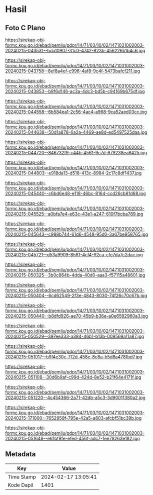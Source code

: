 # Hasil

## Foto C Plano

https://sirekap-obj-formc.kpu.go.id/ebad/pemilu/pdpr/14/71/03/10/02/1471031002003-20240215-043531--bda10907-31c0-4742-823b-456226b1b4c6.jpg

https://sirekap-obj-formc.kpu.go.id/ebad/pemilu/pdpr/14/71/03/10/02/1471031002003-20240215-043758--8ef8a4ef-c996-4af8-9c4f-5473bafcf211.jpg

https://sirekap-obj-formc.kpu.go.id/ebad/pemilu/pdpr/14/71/03/10/02/1471031002003-20240215-043853--b8f6d146-ac3a-4dc3-bd5b-c94169b675df.jpg

https://sirekap-obj-formc.kpu.go.id/ebad/pemilu/pdpr/14/71/03/10/02/1471031002003-20240215-044558--6b584ea1-2c56-4ac4-a968-9ca52aed03cc.jpg

https://sirekap-obj-formc.kpu.go.id/ebad/pemilu/pdpr/14/71/03/10/02/1471031002003-20240215-044638--50d1a878-6a2a-4469-ae8d-ed5497525daa.jpg

https://sirekap-obj-formc.kpu.go.id/ebad/pemilu/pdpr/14/71/03/10/02/1471031002003-20240215-044720--846732f9-c44b-4561-9c7d-679238ea8425.jpg

https://sirekap-obj-formc.kpu.go.id/ebad/pemilu/pdpr/14/71/03/10/02/1471031002003-20240215-044803--e918da13-d518-413c-8984-2c17c8df1437.jpg

https://sirekap-obj-formc.kpu.go.id/ebad/pemilu/pdpr/14/71/03/10/02/1471031002003-20240215-045440--c6bd6e48-e118-46bc-8164-ccd26cb81d68.jpg

https://sirekap-obj-formc.kpu.go.id/ebad/pemilu/pdpr/14/71/03/10/02/1471031002003-20240215-045525--a0bfa7e4-e63c-43e1-a247-610f7bcba789.jpg

https://sirekap-obj-formc.kpu.go.id/ebad/pemilu/pdpr/14/71/03/10/02/1471031002003-20240215-045643--c988b744-61d6-4548-95d0-3a67be958765.jpg

https://sirekap-obj-formc.kpu.go.id/ebad/pemilu/pdpr/14/71/03/10/02/1471031002003-20240215-045721--d53a9909-8581-4cf4-92ca-cfe7da7c2dac.jpg

https://sirekap-obj-formc.kpu.go.id/ebad/pemilu/pdpr/14/71/03/10/02/1471031002003-20240215-050325--3b0c864b-4dda-40d0-aaa3-f57115a48601.jpg

https://sirekap-obj-formc.kpu.go.id/ebad/pemilu/pdpr/14/71/03/10/02/1471031002003-20240215-050404--6cd62549-2f3e-4843-8030-74f26c70c67b.jpg

https://sirekap-obj-formc.kpu.go.id/ebad/pemilu/pdpr/14/71/03/10/02/1471031002003-20240215-050440--b8dfd926-ae70-45b9-b36e-a0e6592960a3.jpg

https://sirekap-obj-formc.kpu.go.id/ebad/pemilu/pdpr/14/71/03/10/02/1471031002003-20240215-050529--397ee333-a384-46b1-b13b-009569a11a87.jpg

https://sirekap-obj-formc.kpu.go.id/ebad/pemilu/pdpr/14/71/03/10/02/1471031002003-20240215-051017--b9f4e30c-7f2d-458e-8c8a-b5d8a478fbd7.jpg

https://sirekap-obj-formc.kpu.go.id/ebad/pemilu/pdpr/14/71/03/10/02/1471031002003-20240215-051108--30d6b9af-c99d-424d-8e52-b21f64e4171f.jpg

https://sirekap-obj-formc.kpu.go.id/ebad/pemilu/pdpr/14/71/03/10/02/1471031002003-20240215-051220--4c454366-2a71-42db-a5c3-3d90011380a2.jpg

https://sirekap-obj-formc.kpu.go.id/ebad/pemilu/pdpr/14/71/03/10/02/1471031002003-20240215-171000--7652959f-795e-42a5-a803-afcbf51bc39b.jpg

https://sirekap-obj-formc.kpu.go.id/ebad/pemilu/pdpr/14/71/03/10/02/1471031002003-20240215-051648--e61bf9fe-efed-456f-adc7-1ee78263e182.jpg


## Metadata

| Key        | Value               |
| ---------- | ------------------- |
| Time Stamp | 2024-02-17 13:05:41 |
| Kode Dapil | 1401                |



